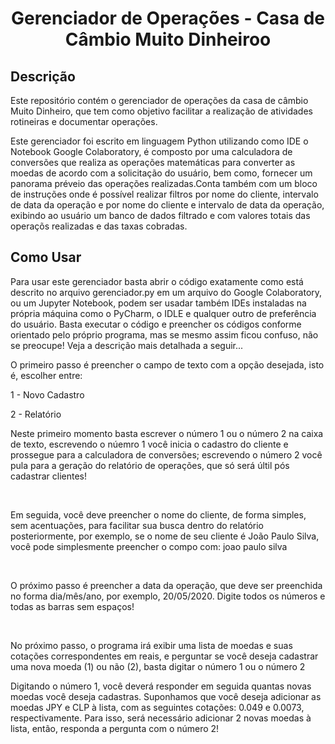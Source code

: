 <h1 align="center">Gerenciador de Operações - Casa de Câmbio Muito Dinheiroo</h1>

<h2>Descrição</h2>
<p>Este repositório contém o gerenciador de operações da casa de câmbio Muito Dinheiro, que tem como objetivo facilitar a realização de atividades rotineiras e documentar operações.</p>
<p>Este gerenciador foi escrito em linguagem Python utilizando como IDE o Notebook Google Colaboratory, é composto por uma calculadora de conversões que realiza as operações matemáticas para converter as moedas de acordo com a solicitação do usuário, bem como, fornecer um panorama préveio das operações realizadas.Conta também com um bloco de instruções onde é possível realizar filtros por nome do cliente, intervalo de data da operação e por nome do cliente e intervalo de data da operação, exibindo ao usuário um banco de dados filtrado e com valores totais das operaçõs realizadas e das taxas cobradas. </p>

<h2>Como Usar</h2>
<p>Para usar este gerenciador basta abrir o código exatamente como está descrito no arquivo gerenciador.py em um arquivo do Google Colaboratory, ou um Jupyter Notebook, podem ser usadar também IDEs instaladas na própria máquina como o PyCharm, o IDLE e qualquer outro de preferência do usuário. Basta executar o código e preencher os códigos conforme orientado pelo próprio programa, mas se mesmo assim ficou confuso, não se preocupe! Veja a descrição mais detalhada a seguir...</p>

<p>O primeiro passo é preencher o campo de texto com a opção desejada, isto é, escolher entre:</p>
<p>1 - Novo Cadastro</p>
<p>2 - Relatório</p>
<p>Neste primeiro momento basta escrever o número 1 ou o número 2 na caixa de texto, escrevendo o núemro 1 você inicia o cadastro do cliente e prossegue para a calculadora de conversões; escrevendo o número 2 você pula para a geração do relatório de operações, que só será últil pós cadastrar clientes!</p>
<br>
<p>Em seguida, você deve preencher o nome do cliente, de forma simples, sem acentuações, para facilitar sua busca dentro do relatório posteriormente, por exemplo, se o nome de seu cliente é João Paulo Silva, você pode simplesmente preencher o compo com: joao paulo silva</p>
<br>
<p>O próximo passo é preencher a data da operação, que deve ser preenchida no forma dia/mês/ano, por exemplo, 20/05/2020. Digite todos os números e todas as barras sem espaços!</p>
<br>
<p>No próximo passo, o programa irá exibir uma lista de moedas e suas cotações correspondentes em reais, e perguntar se você deseja cadastrar uma nova moeda (1) ou não (2), basta digitar o número 1 ou o número 2</p>
<p>Digitando o número 1, você deverá responder em seguida quantas novas moedas você deseja cadastras. Suponhamos que você deseja adicionar as moedas JPY e CLP à lista, com as seguintes cotações: 0.049 e 0.0073, respectivamente. Para isso, será necessário adicionar 2 novas moedas à lista, então, responda a pergunta com o número 2!</p>
<p></p>



